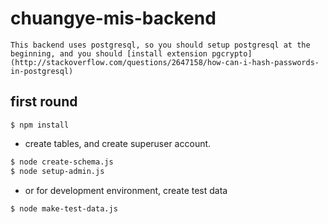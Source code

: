 # chuangye-mis-backend

    This backend uses postgresql, so you should setup postgresql at the beginning, and you should [install extension pgcrypto](http://stackoverflow.com/questions/2647158/how-can-i-hash-passwords-in-postgresql)

## first round
```
$ npm install
```
* create tables, and create superuser account.

```bash
$ node create-schema.js
$ node setup-admin.js
```

* or for development environment, create test data

```bash
$ node make-test-data.js
```
